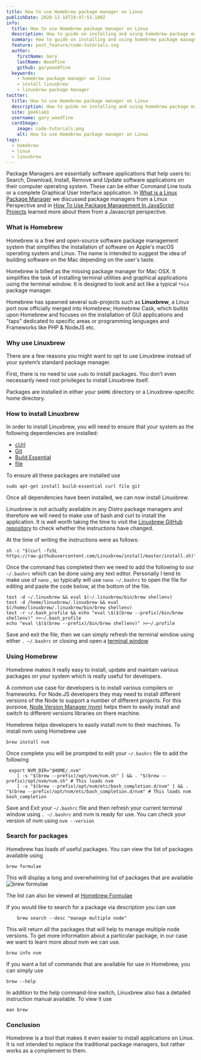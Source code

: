 ```yaml
---
title: How to use Homebrew package manager on Linux
publishDate: 2020-12-18T19:47:53.180Z
info:
  title: How to use Homebrew package manager on Linux
  description: How to guide on installing and using homebrew package manager on Linux
  summary: How to guide on installing and using homebrew package manager on Linux
  feature: post_feature/code-tutorials.svg
  author:
    firstName: Gary
    lastName: Woodfine
    github: garywoodfine
  keywords:
    - homebrew package manager on linux
    - install linuxbrew
    - linuxbrew package manager
twitter:
  title: How to use Homebrew package manager on Linux
  description: How to guide on installing and using homebrew package manager on Linux
  site: geekiam1
  username: gary_woodfine
  cardImage:
    image: code-tutorials.png
    alt: How to use Homebrew package manager on Linux
tags:
  - homebrew
  - linux
  - linuxbrew
---
```

Package Managers are essentially software applications that help users to: Search, Download, Install, Remove and Update 
software applications on their computer operating system. These can be either Command Line tools or a complete Graphical
User Interface application. In [What is a Linux Package Manager](/what-is-a-linux-package-manager/ "What is a Linux Package Manager | Geek.I.Am")
we discussed package managers from a Linux Perspective and in [How To Use Package Management In JavaScript Projects](/node-package-management-configuration "How To Use Package Management In JavaScript Projects | Geek.I.Am")
learned more about them from a Javascript perspective.

### What is Homebrew

Homebrew is a free and open-source software package management system that simplifies the installation of software on 
Apple's macOS operating system and Linux. The name is intended to suggest the idea of building software on the Mac 
depending on the user's taste. 

Homebrew is billed as the missing package manager for Mac OSX. It simplifies the task of installing terminal utilities 
and graphical applications using the terminal window. It is designed to look and act like a typical `*nix` package 
manager.

Homebrew has spawned several sub-projects such as **Linuxbrew**, a Linux port now officially merged into Homebrew; 
Homebrew Cask, which builds upon Homebrew and focuses on the installation of GUI applications and "taps" dedicated to 
specific areas or programming languages and Frameworks like PHP & NodeJS etc.

### Why use Linuxbrew
There are a few reasons you might want to opt to use Linuxbrew instead of your system’s standard package manager. 

First, there is no need to use `sudo` to install packages. You don’t even necessarily need root privileges to install
Linuxbrew itself. 

Packages are installed in either your `$HOME` directory or a Linuxbrew-specific home directory.

### How to install Linuxbrew

In order to install Linuxbrew, you will need to ensure that your system as the following dependencies are installed:
* [cUrl](/what-is-c-url/ "What is cUrl | Geek.I.Am")
* [Git](/what-is-git/ "What is Git | Geek.I.Am")
* [Build Essential](https://packages.debian.org/sid/build-essential "Package: build-essential | Debian") 
* [file](https://www.darwinsys.com/file/ "Fine Free File Command | Darwinsys")

To ensure all these packages are installed use
```shell
sudo apt-get install build-essential curl file git
```
Once all dependencies have been installed, we can now install Linuxbrew. 

Linuxbrew is not actually available in any Distro package managers and therefore we will need to make use of bash and 
curl to install the application.  It is well worth taking the time to visit the [Linuxbrew GitHub repository](https://github.com/Linuxbrew/brew "Linuxbrew | Github")
to check whether the instructions have changed.

At the time of writing the instructions were as follows:

```shell
sh -c "$(curl -fsSL https://raw.githubusercontent.com/Linuxbrew/install/master/install.sh)"
```
Once the command has completed then we need to add the following to our `~/.bashrc`  which can be done using any text 
editor.  Personally I tend to make use of `nano` , so typically will use `nano ~/.bashrc` to open the file for editing
and paste the code below, at the bottom of the file.

```shell
test -d ~/.linuxbrew && eval $(~/.linuxbrew/bin/brew shellenv)
test -d /home/linuxbrew/.linuxbrew && eval $(/home/linuxbrew/.linuxbrew/bin/brew shellenv)
test -r ~/.bash_profile && echo "eval \$($(brew --prefix)/bin/brew shellenv)" >>~/.bash_profile
echo "eval \$($(brew --prefix)/bin/brew shellenv)" >>~/.profile
```

Save and exit the file, then we can simply refresh the terminal window using either `. ~/.bashrc`  or closing and 
open a [terminal window](https://geekiam.io/how-to-use-the-linux-terminal-window-on-ubuntu/ "How To Use The Linux Terminal Window On Ubuntu | Geek.I.Am") 

### Using Homebrew

Homebrew makes it really easy to install, update and maintain various packages on your system which is really useful for
developers. 

A common use case for developers is to install various compilers or frameworks. For Node.JS developers they may need to
install different versions of the Node to support a number of different projects.  For this purpose, 
[Node Version Manager (nvm)](https://github.com/nvm-sh/nvm "Node Version Manager | Github") helps them to easily install
and switch to different versions libraries on there machine.

Homebrew helps developers to easily install nvm to their machines.  To install nvm using Homebrew use
```shell
brew install nvm
```
Once complete you will be prompted to edit your `~/.bashrc` file to add the following
```shell
 export NVM_DIR="$HOME/.nvm"
    [ -s "$(brew --prefix)/opt/nvm/nvm.sh" ] && . "$(brew --prefix)/opt/nvm/nvm.sh" # This loads nvm
    [ -s "$(brew --prefix)/opt/nvm/etc/bash_completion.d/nvm" ] && . "$(brew --prefix)/opt/nvm/etc/bash_completion.d/nvm" # This loads nvm bash_completion
```

Save and Exit your `~/.bashrc` file and then refresh your current terminal window using `. ~/.bashrc` and nvm is ready 
for use. You can check your version of nvm using `nvm --version`

### Search for packages
Homebrew has loads of useful packages. You can view the list of packages available using 
```shell
brew formulae
```
This will display a long and overwhelming list of packages that are available
![brew formulae](/uploads/brew-formulae.png)

The list can also be viewed at [Homebrew Formulae](https://formulae.brew.sh/formula-linux/ "Homebrew formulae")

If you would like to search for a package via description you can use

```shell
    brew search --desc "manage multiple node"
```

This will return all the packages that will help to manage multiple node versions.  To get more information about a 
particular package, in our case we want to learn more about nvm we can use.

```shell
brew info nvm 
```
If you want a list of commands that are available for use in Homebrew, you can simply use
```shell
brew --help
```
In addition to the help command-line switch, Linuxbrew also has a detailed instruction manual available. To view it use

```shell
man brew
```


### Conclusion
Homebrew is a tool that makes it even easier to install applications on Linux. It is not intended to replace the 
traditional package managers, but rather works as a complement to them.


